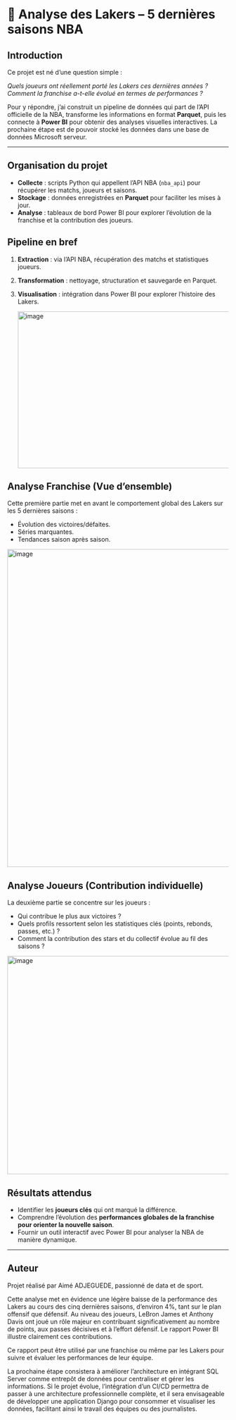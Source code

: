 # 🏀 Analyse des Lakers – 5 dernières saisons NBA

## Introduction  
Ce projet est né d’une question simple : 

*Quels joueurs ont réellement porté les Lakers ces dernières années ?*  
*Comment la franchise a-t-elle évolué en termes de performances ?* 

Pour y répondre, j’ai construit un pipeline de données qui part de l’API officielle de la NBA, transforme les informations en format **Parquet**, puis les connecte à **Power BI** pour obtenir des analyses visuelles interactives.
La prochaine étape est de pouvoir stocké les données dans une base de données Microsoft serveur.

---
## Organisation du projet
- **Collecte** : scripts Python qui appellent l’API NBA (`nba_api`) pour récupérer les matchs, joueurs et saisons.  
- **Stockage** : données enregistrées en **Parquet** pour faciliter les mises à jour.  
- **Analyse** : tableaux de bord Power BI pour explorer l’évolution de la franchise et la contribution des joueurs.  



## Pipeline en bref
1. **Extraction** : via l’API NBA, récupération des matchs et statistiques joueurs.  
2. **Transformation** : nettoyage, structuration et sauvegarde en Parquet.  
3. **Visualisation** : intégration dans Power BI pour explorer l’histoire des Lakers.  


   <img width="937" height="356" alt="image" src="https://github.com/user-attachments/assets/b9117a91-842d-4455-9585-ea35f7d1be7f" />


## Analyse Franchise (Vue d’ensemble)  
Cette première partie met en avant le comportement global des Lakers sur les 5 dernières saisons :  
- Évolution des victoires/défaites.  
- Séries marquantes.  
- Tendances saison après saison.  
  
<img width="1284" height="722" alt="image" src="https://github.com/user-attachments/assets/68bf5ddd-d57f-411c-8cf9-6c0768d908a3" />
 

##  Analyse Joueurs (Contribution individuelle)  
La deuxième partie se concentre sur les joueurs :  
- Qui contribue le plus aux victoires ?  
- Quels profils ressortent selon les statistiques clés (points, rebonds, passes, etc.) ?  
- Comment la contribution des stars et du collectif évolue au fil des saisons ?
   

<img width="892" height="496" alt="image" src="https://github.com/user-attachments/assets/c555afdf-761f-44f7-bcd2-b8061e7e5ba5" />
 

## Résultats attendus
- Identifier les **joueurs clés** qui ont marqué la différence.  
- Comprendre l’évolution des **performances globales de la franchise pour orienter la nouvelle saison**.  
- Fournir un outil interactif avec Power BI pour analyser la NBA de manière dynamique. 

---
## Auteur 
Projet réalisé par Aimé ADJEGUEDE, passionné de data et de sport.

Cette analyse met en évidence une légère baisse de la performance des Lakers au cours des cinq dernières saisons, d’environ 4%, tant sur le plan offensif que défensif. Au niveau des joueurs, LeBron James et Anthony Davis ont joué un rôle majeur en contribuant significativement au nombre de points, aux passes décisives et à l’effort défensif. Le rapport Power BI illustre clairement ces contributions.

Ce rapport peut être utilisé par une franchise ou même par les Lakers pour suivre et évaluer les performances de leur équipe.

La prochaine étape consistera à améliorer l’architecture en intégrant SQL Server comme entrepôt de données pour centraliser et gérer les informations. Si le projet évolue, l’intégration d’un CI/CD permettra de passer à une architecture professionnelle complète, et il sera envisageable de développer une application Django pour consommer et visualiser les données, facilitant ainsi le travail des équipes ou des journalistes.
